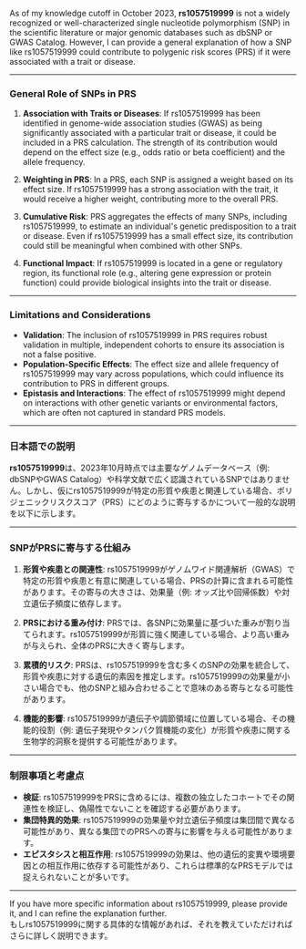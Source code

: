 As of my knowledge cutoff in October 2023, **rs1057519999** is not a widely recognized or well-characterized single nucleotide polymorphism (SNP) in the scientific literature or major genomic databases such as dbSNP or GWAS Catalog. However, I can provide a general explanation of how a SNP like rs1057519999 could contribute to polygenic risk scores (PRS) if it were associated with a trait or disease.

---

### General Role of SNPs in PRS
1. **Association with Traits or Diseases**: If rs1057519999 has been identified in genome-wide association studies (GWAS) as being significantly associated with a particular trait or disease, it could be included in a PRS calculation. The strength of its contribution would depend on the effect size (e.g., odds ratio or beta coefficient) and the allele frequency.

2. **Weighting in PRS**: In a PRS, each SNP is assigned a weight based on its effect size. If rs1057519999 has a strong association with the trait, it would receive a higher weight, contributing more to the overall PRS.

3. **Cumulative Risk**: PRS aggregates the effects of many SNPs, including rs1057519999, to estimate an individual's genetic predisposition to a trait or disease. Even if rs1057519999 has a small effect size, its contribution could still be meaningful when combined with other SNPs.

4. **Functional Impact**: If rs1057519999 is located in a gene or regulatory region, its functional role (e.g., altering gene expression or protein function) could provide biological insights into the trait or disease.

---

### Limitations and Considerations
- **Validation**: The inclusion of rs1057519999 in PRS requires robust validation in multiple, independent cohorts to ensure its association is not a false positive.
- **Population-Specific Effects**: The effect size and allele frequency of rs1057519999 may vary across populations, which could influence its contribution to PRS in different groups.
- **Epistasis and Interactions**: The effect of rs1057519999 might depend on interactions with other genetic variants or environmental factors, which are often not captured in standard PRS models.

---

### 日本語での説明
**rs1057519999**は、2023年10月時点では主要なゲノムデータベース（例: dbSNPやGWAS Catalog）や科学文献で広く認識されているSNPではありません。しかし、仮にrs1057519999が特定の形質や疾患と関連している場合、ポリジェニックリスクスコア（PRS）にどのように寄与するかについて一般的な説明を以下に示します。

---

### SNPがPRSに寄与する仕組み
1. **形質や疾患との関連性**: rs1057519999がゲノムワイド関連解析（GWAS）で特定の形質や疾患と有意に関連している場合、PRSの計算に含まれる可能性があります。その寄与の大きさは、効果量（例: オッズ比や回帰係数）や対立遺伝子頻度に依存します。

2. **PRSにおける重み付け**: PRSでは、各SNPに効果量に基づいた重みが割り当てられます。rs1057519999が形質に強く関連している場合、より高い重みが与えられ、全体のPRSに大きく寄与します。

3. **累積的リスク**: PRSは、rs1057519999を含む多くのSNPの効果を統合して、形質や疾患に対する遺伝的素因を推定します。rs1057519999の効果量が小さい場合でも、他のSNPと組み合わせることで意味のある寄与となる可能性があります。

4. **機能的影響**: rs1057519999が遺伝子や調節領域に位置している場合、その機能的役割（例: 遺伝子発現やタンパク質機能の変化）が形質や疾患に関する生物学的洞察を提供する可能性があります。

---

### 制限事項と考慮点
- **検証**: rs1057519999をPRSに含めるには、複数の独立したコホートでその関連性を検証し、偽陽性でないことを確認する必要があります。
- **集団特異的効果**: rs1057519999の効果量や対立遺伝子頻度は集団間で異なる可能性があり、異なる集団でのPRSへの寄与に影響を与える可能性があります。
- **エピスタシスと相互作用**: rs1057519999の効果は、他の遺伝的変異や環境要因との相互作用に依存する可能性があり、これらは標準的なPRSモデルでは捉えられないことが多いです。

---

If you have more specific information about rs1057519999, please provide it, and I can refine the explanation further.  
もしrs1057519999に関する具体的な情報があれば、それを教えていただければさらに詳しく説明できます。